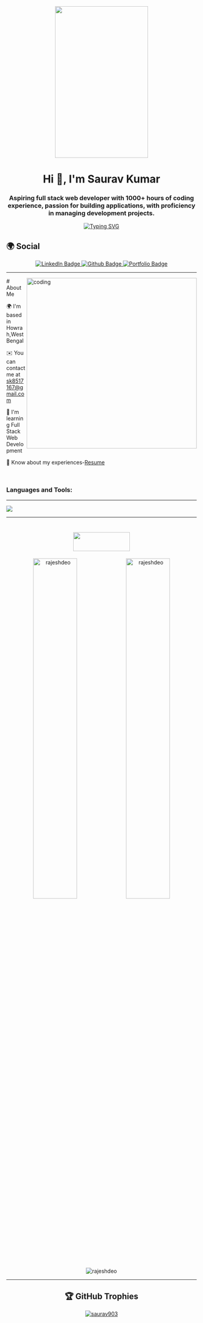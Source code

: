 <div  align="center">
  <img width='70%' src="https://media.giphy.com/media/dWesBcTLavkZuG35MI/giphy.gif" width="600" height="400"/>
</div>
<h1 align="center">Hi 👋, I'm Saurav Kumar</h1>
<h3 align="center">Aspiring full stack web developer with 1000+ hours of coding experience, passion for building applications, with proficiency in managing development projects.</h3>
<div align="center">
<a href="https://git.io/typing-svg"><img src="https://readme-typing-svg.herokuapp.com?font=Fira+Code&pause=1000&width=435&lines=A+Passionate+Web+Developer;+I+love+to+learn+new+things+and+build+new+web+applications." alt="Typing SVG" /></a></div>

🌍 Social 
---------------------------------------
<div id="badges" align="center">
  <a href="https://www.linkedin.com/in/saurav-kumar-693314201/">
    <img src="https://img.shields.io/badge/LinkedIn-blue?style=for-the-badge&logo=linkedin&logoColor=white" alt="LinkedIn Badge"/>
  </a>
  <a href="https://github.com/Saurav903">
    <img src="https://img.shields.io/badge/Github-red?style=for-the-badge&logo=github&logoColor=white" alt="Github Badge"/>
  </a>
  <a href="https://saurav903.github.io/">
    <img src="https://img.shields.io/badge/Portfolio-blue?style=for-the-badge&logo=Codecov&logoColor=white" alt="Portfolio Badge"/>
  </a>
</div>
<hr/>
<img align="right" alt="coding" width="450" src="https://www.lambdatest.com/resources/images/news24.gif"/>
# About Me

🌍  I'm based in Howrah,West Bengal 

✉️  You can contact me at sk8517167@gmail.com 

🧠  I'm learning Full Stack Web Development

📄 Know about my experiences-[Resume](https://drive.google.com/drive/folders/1ceg93Wkl9GSP0RPzUoXqcMnPSO3v7uIK?usp=share_link)



<br/>

<h3 align="left">Languages and Tools:</h3>

--------------------------------------------

<p align="left">
  <a href="https://skillicons.dev">
    <img src="https://skillicons.dev/icons?i=html,css,js,react,nodejs,nextjs,mongodb,github,vscode,netlify,codepen,npm & line=5" />
  </a>
</p>
<!-- <div style={{display:"flex"}}>
  
![JavaScript](https://img.shields.io/badge/javascript-%23323330.svg?style=for-the-badge&logo=javascript&logoColor=%23F7DF1E)
![HTML5](https://img.shields.io/badge/html5-%23E34F26.svg?style=for-the-badge&logo=html5&logoColor=white) 
![CSS3](https://img.shields.io/badge/css3-%231572B6.svg?style=for-the-badge&logo=css3&logoColor=white) 
![Chakra](https://img.shields.io/badge/chakra-%234ED1C5.svg?style=for-the-badge&logo=chakraui&logoColor=white) 
![Next JS](https://img.shields.io/badge/Next-black?style=for-the-badge&logo=next.js&logoColor=white) 
![React](https://img.shields.io/badge/react-%2320232a.svg?style=for-the-badge&logo=react&logoColor=%2361DAFB) 
![TypeScript](https://img.shields.io/badge/typescript-%23007ACC.svg?style=for-the-badge&logo=typescript&logoColor=white) 
![MongoDB](https://img.shields.io/badge/MongoDB-%2338B2AC.svg?style=for-the-badge&logo=MongoDB&logoColor=white) 
![Node JS](https://img.shields.io/badge/Node-%23E34F26.svg?style=for-the-badge&logo=node.js&logoColor=white) 
<br/>![Netlify](https://img.shields.io/badge/netlify-%23000000.svg?style=for-the-badge&logo=netlify&logoColor=#00C7B7) 
![Vercel](https://img.shields.io/badge/vercel-%231572B6.svg?style=for-the-badge&logo=vercel&logoColor=white) 
![Vs-Code](https://img.shields.io/badge/vscode-%23E34F26.svg?style=for-the-badge&logo=visualstudio&logoColor=white)
  </div> -->
<hr/>

<div align="center" >
  <h1 align='center'>
<img width='150' height='50' src="https://camo.githubusercontent.com/81e598418a780d07b9e23fd717200fca0f18dee49d78507f03f7eea1c1d23fbb/687474703a2f2f692e696d6775722e636f6d2f513754515948782e706e67" />
</h1>
  <p >
  
<img  src="https://github-readme-stats.vercel.app/api?username=Saurav903&show_icons=true&locale=en&theme=tokyonight&border_radius=10" alt="rajeshdeo" width="48%">
<img  src="https://github-readme-streak-stats.herokuapp.com/?user=Saurav903&show_icons=true&locale=en&theme=tokyonight&border_radius=10" alt="rajeshdeo"width="48%" />

<br />
<img  src="https://github-readme-stats.vercel.app/api/top-langs?username=rajeshdeo&show_icons=true&show_icons=true&locale=en&theme=tokyonight&border_radius=10" alt="rajeshdeo" align="center"  />
</p>
<!-- <p>&nbsp;<img align="center" src="https://github-readme-stats.vercel.app/api?username=saurav903&show_icons=true&locale=en" alt="saurav903" /></p>
<p align="left"> <img src="https://komarev.com/ghpvc/?username=saurav903&label=Profile%20views&color=0e75b6&style=flat" alt="saurav903" /> </p> -->
 <hr/> 
  
## 🏆 GitHub Trophies
  <div align="center" >
<p > <a href="https://github.com/ryo-ma/github-profile-trophy"><img src="https://github-profile-trophy.vercel.app/?username=saurav903" alt="saurav903" /></a> </p>
  </div>
